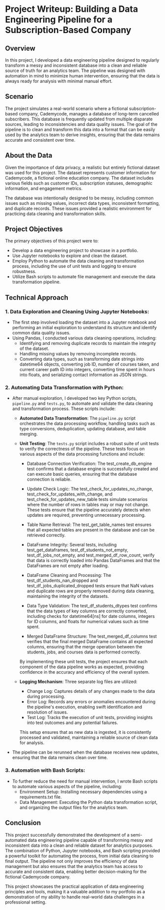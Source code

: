 # Project Writeup: Building a Data Engineering Pipeline for a Subscription-Based Company

## Overview
In this project, I developed a data engineering pipeline designed to regularly transform a messy and inconsistent database into a clean and reliable source of truth for an analytics team. The pipeline was designed with automation in mind to minimize human intervention, ensuring that the data is always ready for analysis with minimal manual effort.

## Scenario
The project simulates a real-world scenario where a fictional subscription-based company, Cademycode, manages a database of long-term cancelled subscribers. This database is frequently updated from multiple disparate sources, leading to inconsistencies and data quality issues. The goal of the pipeline is to clean and transform this data into a format that can be easily used by the analytics team to derive insights, ensuring that the data remains accurate and consistent over time.

## About the Data
Given the importance of data privacy, a realistic but entirely fictional dataset was used for this project. The dataset represents customer information for Cademycode, a fictional online education company. The dataset includes various fields such as customer IDs, subscription statuses, demographic information, and engagement metrics.

The database was intentionally designed to be messy, including common issues such as missing values, incorrect data types, inconsistent formatting, and duplicate records. These issues provided a realistic environment for practicing data cleaning and transformation skills.

## Project Objectives
The primary objectives of this project were to:
- Develop a data engineering project to showcase in a portfolio.
- Use Jupyter notebooks to explore and clean the dataset.
- Employ Python to automate the data cleaning and transformation process, including the use of unit tests and logging to ensure robustness.
- Utilize Bash scripts to automate file management and execute the data transformation pipeline.

## Technical Approach
### 1. Data Exploration and Cleaning Using Jupyter Notebooks:
- The first step involved loading the dataset into a Jupyter notebook and performing an initial exploration to understand its structure and identify common data quality issues.
- Using Pandas, I conducted various data cleaning operations, including:
 	* Identifying and removing duplicate records to maintain the integrity of the dataset.
	* Handling missing values by removing incomplete records.
	* Converting data types, such as transforming date strings into datetime64 objects, converting job ID, number of courses taken, and current career path ID into integers, converting time spent in hours into floats, and serializing contact information as JSON strings.

### 2. Automating Data Transformation with Python:
- After manual exploration, I developed two key Python scripts, `pipeline.py` and `tests.py`, to automate and validate the data cleaning and transformation process. These scripts include:
	* **Automated Data Transformation**: The `pipeline.py` script orchestrates the data processing workflow, handling tasks such as type conversions, deduplication, updating database, and table merging.

	* **Unit Testing**: The `tests.py` script includes a robust suite of unit tests to verify the correctness of the pipeline. These tests focus on various aspects of the data processing functions and include:

		- Database Connection Verification: The test_create_db_engine test confirms that a database engine is successfully created and can execute basic queries, ensuring that the database connection is reliable.

		- Update Check Logic: The test_check_for_updates_no_change, test_check_for_updates_with_change, and test_check_for_updates_new_table tests simulate scenarios where the number of rows in tables may or may not change. These tests ensure that the pipeline accurately detects when updates are required, preventing unnecessary processing.

		- Table Name Retrieval: The test_get_table_names test ensures that all expected tables are present in the database and can be retrieved correctly.

		- DataFrame Integrity: Several tests, including test_get_dataframes, test_df_students_not_empty, test_df_jobs_not_empty, and test_merged_df_row_count, verify that data is correctly loaded into Pandas DataFrames and that the DataFrames are not empty after loading.

		- DataFrame Cleaning and Processing: The test_df_students_nan_dropped and test_df_jobs_duplicated_dropped tests ensure that NaN values and duplicate rows are properly removed during data cleaning, maintaining the integrity of the datasets.

		- Data Type Validation: The test_df_students_dtypes test confirms that the data types of key columns are correctly converted, including checks for datetime64[ns] for date columns, integers for ID columns, and floats for numerical values such as time spent.

		- Merged DataFrame Structure: The test_merged_df_columns test verifies that the final merged DataFrame contains all expected columns, ensuring that the merge operation between the students, jobs, and courses data is performed correctly.

	    By implementing these unit tests, the project ensures that each component of the data pipeline works as expected, providing confidence in the accuracy and efficiency of the overall system.

	* **Logging Mechanism**: Three separate log files are utilized:
		- Change Log: Captures details of any changes made to the data during processing.
		- Error Log: Records any errors or anomalies encountered during the pipeline's execution, enabling swift identification and resolution of issues.
		- Test Log: Tracks the execution of unit tests, providing insights into test outcomes and any potential failures.
	
        This setup ensures that as new data is ingested, it is consistently processed and validated, maintaining a reliable source of clean data for analysis.

- The pipeline can be rerunned when the database receives new updates, ensuring that the data remains clean over time.

### 3. Automation with Bash Scripts:
- To further reduce the need for manual intervention, I wrote Bash scripts to automate various aspects of the pipeline, including:
	* Environment Setup: Installing necessary dependencies using a requirements.txt file.
	* Data Management: Executing the Python data transformation script, and organizing the output files for the analytics team.


## Conclusion
This project successfully demonstrated the development of a semi-automated data engineering pipeline capable of transforming messy and inconsistent data into a clean and reliable dataset for analytics purposes. The combination of Python, Jupyter notebooks, and Bash scripting provided a powerful toolkit for automating the process, from initial data cleaning to final output. The pipeline not only improves the efficiency of data management but also ensures that the analytics team has access to accurate and consistent data, enabling better decision-making for the fictional Cademycode company.

This project showcases the practical application of data engineering principles and tools, making it a valuable addition to my portfolio as a demonstration of my ability to handle real-world data challenges in a professional setting.